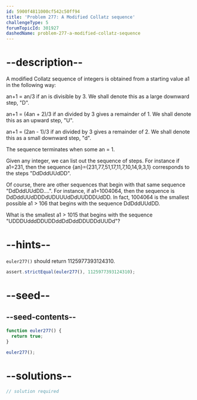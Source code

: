 ```yaml
---
id: 5900f4811000cf542c50ff94
title: 'Problem 277: A Modified Collatz sequence'
challengeType: 5
forumTopicId: 301927
dashedName: problem-277-a-modified-collatz-sequence
---
```


# --description--

A modified Collatz sequence of integers is obtained from a starting value a1 in the following way:

an+1 = an/3 if an is divisible by 3. We shall denote this as a large downward step, "D".

an+1 = (4an + 2)/3 if an divided by 3 gives a remainder of 1. We shall denote this as an upward step, "U".

an+1 = (2an - 1)/3 if an divided by 3 gives a remainder of 2. We shall denote this as a small downward step, "d".

The sequence terminates when some an = 1.

Given any integer, we can list out the sequence of steps. For instance if a1=231, then the sequence {an}={231,77,51,17,11,7,10,14,9,3,1} corresponds to the steps "DdDddUUdDD".

Of course, there are other sequences that begin with that same sequence "DdDddUUdDD....". For instance, if a1=1004064, then the sequence is DdDddUUdDDDdUDUUUdDdUUDDDUdDD. In fact, 1004064 is the smallest possible a1 > 106 that begins with the sequence DdDddUUdDD.

What is the smallest a1 > 1015 that begins with the sequence "UDDDUdddDDUDDddDdDddDDUDDdUUDd"?

# --hints--

`euler277()` should return 1125977393124310.

```js
assert.strictEqual(euler277(), 1125977393124310);
```

# --seed--

## --seed-contents--

```js
function euler277() {
  return true;
}

euler277();
```

# --solutions--

```js
// solution required
```
